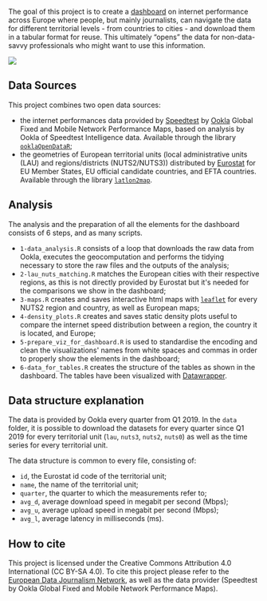 The goal of this project is to create a [dashboard](https://datavis.europeandatajournalism.eu/obct/connectivity/) on internet performance across Europe where people, but mainly journalists, can navigate the data for different territorial levels - from countries to cities - and download them in a tabular format for reuse. This ultimately “opens” the data for non-data-savvy professionals who might want to use this information.

![](https://datavis.europeandatajournalism.eu/obct/connectivity/files/screen_dash_2022.png)

## Data Sources

This project combines two open data sources:

- the internet performances data provided by [Speedtest](https://www.speedtest.net/) by [Ookla](https://registry.opendata.aws/speedtest-global-performance/) Global Fixed and Mobile Network Performance Maps, based on analysis by Ookla of Speedtest Intelligence data. Available through the library [`ooklaOpenDataR`](https://github.com/teamookla/ooklaOpenDataR);
- the geometries of European territorial units (local administrative units (LAU) and regions/districts (NUTS2/NUTS3)) distributed by [Eurostat](https://ec.europa.eu/eurostat/web/nuts/nuts-maps) for EU Member States, EU official candidate countries, and EFTA countries. Available through the library [`latlon2map`](https://github.com/giocomai/latlon2map).

## Analysis

The analysis and the preparation of all the elements for the dashboard consists of 6 steps, and as many scripts.

- `1-data_analysis.R` consists of a loop that downloads the raw data from Ookla, executes the geocomputation and performs the tidying necessary to store the raw files and the outputs of the analysis;
- `2-lau_nuts_matching.R` matches the European cities with their respective regions, as this is not directly provided by Eurostat but it's needed for the comparisons we show in the dashboard;
- `3-maps.R` creates and saves interactive html maps with [`leaflet`](https://rstudio.github.io/leaflet/) for every NUTS2 region and country, as well as European maps;
- `4-density_plots.R` creates and saves static density plots useful to compare the internet speed distribution between a region, the country it is located, and Europe;
- `5-prepare_viz_for_dashboard.R` is used to standardise the encoding and clean the visualizations' names from white spaces and commas in order to properly show the elements in the dashboard;
- `6-data_for_tables.R` creates the structure of the tables as shown in the dashboard. The tables have been visualized with [Datawrapper](https://www.datawrapper.de/tables).

## Data structure explanation

The data is provided by Ookla every quarter from Q1 2019. 
In the `data` folder, it is possible to download the datasets for every quarter since Q1 2019 for every territorial unit (`lau`, `nuts3`, `nuts2`, `nuts0`) as well as the time series for every territorial unit.

The data structure is common to every file, consisting of:
- `id`, the Eurostat id code of the territorial unit;
- `name`, the name of the territorial unit;
- `quarter`, the quarter to which the measurements refer to;
- `avg_d`, average download speed in megabit per second (Mbps);
- `avg_u`, average upload speed in megabit per second (Mbps);
- `avg_l`, average latency in milliseconds (ms).

## How to cite

This project is licensed under the Creative Commons Attribution 4.0 International (CC BY-SA 4.0).
To cite this project please refer to the [European Data Journalism Network](https://www.europeandatajournalism.eu/), as well as the data provider (Speedtest by Ookla Global Fixed and Mobile Network Performance Maps).

